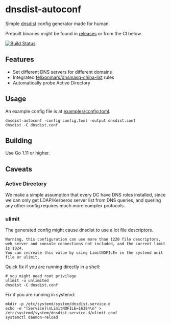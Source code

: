 # dnsdist-autoconf

Simple [dnsdist](https://dnsdist.org) config generator made for human.

Prebuilt binaries might be found in [releases](https://github.com/Jamesits/dnsdist-autoconf/releases) or from the CI below.

[![Build Status](https://dev.azure.com/nekomimiswitch/General/_apis/build/status/dnsdist-autoconf?branchName=master)](https://dev.azure.com/nekomimiswitch/General/_build/latest?definitionId=39?branchName=master)

## Features

* Set different DNS servers for different domains
* Integrated [felixonmars/dnsmasq-china-list](https://github.com/felixonmars/dnsmasq-china-list) rules
* Automatically probe Active Directory 

## Usage

An example config file is at [examples/config.toml](examples/config.toml).

```shell
dnsdist-autoconf -config config.toml -output dnsdist.conf
dnsdist -C dnsdist.conf
```

## Building

Use Go 1.11 or higher.

## Caveats

### Active Directory

We make a simple assumption that every DC have DNS roles installed, since we can only get LDAP/Kerberos server list from DNS queries, and quering any other config requires much more complex protocols. 

### ulimit

The generated config might cause dnsdist to use a lot file descriptors.

```
Warning, this configuration can use more than 1220 file descriptors, web server and console connections not included, and the current limit is 1024.
You can increase this value by using LimitNOFILE= in the systemd unit file or ulimit.
```

Quick fix if you are running directly in a shell:

```shell
# you might need root privilege
ulimit -u unlimited
dnsdist -C dnsdist.conf
```

Fix if you are running in systemd:

```shell
mkdir -p /etc/systemd/system/dnsdist.service.d
echo -e "[Service]\nLimitNOFILE=16384\n" > /etc/systemd/system/dnsdist.service.d/ulimit.conf
systemctl daemon-reload
```